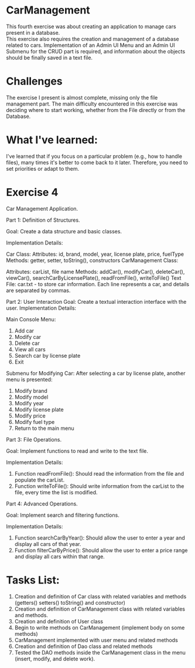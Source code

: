 # CarManagement
This fourth exercise was about creating an application to manage cars present in a database. <br />
This exercise also requires the creation and management of a database related to cars.
Implementation of an Admin UI Menu and an Admin UI Submenu for the CRUD part is required, and information about the objects should be finally saved in a text file.

# Challenges
The exercise I present is almost complete, missing only the file management part.
The main difficulty encountered in this exercise was deciding where to start working, whether from the File directly or from the Database.

# What I've learned:
I've learned that if you focus on a particular problem (e.g., how to handle files), many times it's better to come back to it later. Therefore, you need to set priorities or adapt to them.

# Exercise 4
Car Management Application.

Part 1: Definition of Structures.

Goal: Create a data structure and basic classes.

Implementation Details:

Car Class:
Attributes: id, brand, model, year, license plate, price, fuelType
Methods: getter, setter, toString(), constructors
CarManagement Class:

Attributes: carList, file name
Methods: addCar(), modifyCar(), deleteCar(), viewCar(), searchCarByLicensePlate(), readFromFile(), writeToFile()
Text File: car.txt - to store car information. Each line represents a car, and details are separated by commas.

Part 2: User Interaction
Goal: Create a textual interaction interface with the user.
Implementation Details:

Main Console Menu:
1. Add car
2. Modify car
3. Delete car
4. View all cars
5. Search car by license plate
6. Exit

Submenu for Modifying Car: After selecting a car by license plate, another menu is presented:

1. Modify brand
2. Modify model
3. Modify year
4. Modify license plate
5. Modify price
6. Modify fuel type
7. Return to the main menu

Part 3: File Operations.

Goal: Implement functions to read and write to the text file.

Implementation Details:

1. Function readFromFile(): Should read the information from the file and populate the carList.
2. Function writeToFile(): Should write information from the carList to the file, every time the list is modified.

Part 4: Advanced Operations.

Goal: Implement search and filtering functions.

Implementation Details:

1. Function searchCarByYear(): Should allow the user to enter a year and display all cars of that year.
2. Function filterCarByPrice(): Should allow the user to enter a price range and display all cars within that range.

# Tasks List:
1. Creation and definition of Car class with related variables and methods (getters() setters() toString() and constructor)
2. Creation and definition of CarManagement class with related variables and methods.
3. Creation and definition of User class
4. Begin to write methods on CarManagement (implement body on some methods)
5. CarManagement implemented with user menu and related methods
6. Creation and definition of Dao class and related methods
7. Tested the DAO methods inside the CarManagement class in the menu (insert, modify, and delete work).
